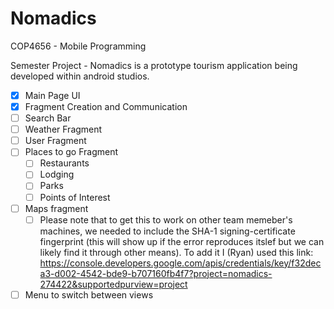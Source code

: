 # Nomadics

COP4656 - Mobile Programming

Semester Project - Nomadics is a prototype tourism application being developed within android studios.

- [X] Main Page UI
- [X] Fragment Creation and Communication
- [ ] Search Bar
- [ ] Weather Fragment
- [ ] User Fragment
- [ ] Places to go Fragment
  - [ ] Restaurants
  - [ ] Lodging
  - [ ] Parks
  - [ ] Points of Interest
- [ ] Maps fragment
  - [ ] Please note that to get this to work on other team memeber's machines, we needed to include the SHA-1 signing-certificate fingerprint (this will show up if the
	error reproduces itslef but we can likely find it through other means). To add it I (Ryan) used this link: https://console.developers.google.com/apis/credentials/key/f32deca3-d002-4542-bde9-b707160fb4f7?project=nomadics-274422&supportedpurview=project
- [ ] Menu to switch between views
